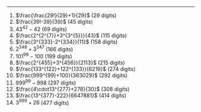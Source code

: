 ***
1. $\frac{\frac{29!}{29}+1}{29}$  (29 digits)
2. $\frac{39!-39}{39}$  (45 digits)
3. ${43}^{42}-42$  (69 digits)
4. $\frac{2^{2^{7}}+3^{3^{5}}}{43}$  (115 digits)
5. $\frac{3^{333}-2^{334}}{11}$  (158 digits)
6. $2^{348}+3^{347}$  (166 digits) 
13. ${101}^{99}-100$  (199 digits)
14. $\frac{2^{455}+3^{456}}{2113}$  (215 digits)
15. $\frac{133^{122}+122^{133}}{6219}$  (274 digits)
16. $\frac{999^{99}+100}{363029}$  (292 digits)
17. ${999^{99}-998}$  (297 digits)
18. $\frac{4\cdot13^{277}+278}{30}$  (308 digits)
19. $\frac{13^{377}-222}{6647881}$  (414 digits)
21. $3^{999}+26$ (477 digits)

<html lang="en">
<head>
<meta http-equiv="content-type" content="text/html; charset=utf-8">
<script type="text/javascript" charset="utf-8" src="
https://cdn.mathjax.org/mathjax/latest/MathJax.js?config=TeX-AMS-MML_HTMLorMML,
https://vincenttam.github.io/javascripts/MathJaxLocal.js"></script>
</head>
